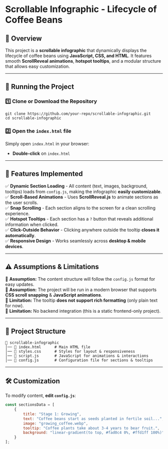 # Scrollable Infographic - Lifecycle of Coffee Beans

## 📜 Overview
This project is a **scrollable infographic** that dynamically displays the lifecycle of coffee beans using **JavaScript, CSS, and HTML**. It features smooth **ScrollReveal animations**, **hotspot tooltips**, and a modular structure that allows easy customization.

---

## 🚀 Running the Project

### **1️⃣ Clone or Download the Repository**
```
git clone https://github.com/your-repo/scrollable-infographic.git
cd scrollable-infographic
```

### **2️⃣ Open the `index.html` file**
Simply open `index.html` in your browser:
- **Double-click** on `index.html`
---

## 🎨 Features Implemented
✅ **Dynamic Section Loading** - All content (text, images, background, tooltips) loads from `config.js`, making the infographic **easily customizable**.  
✅ **Scroll-Based Animations** - Uses **ScrollReveal.js** to animate sections as the user scrolls.  
✅ **Snap Scrolling** - Each section aligns to the screen for a clean scrolling experience.  
✅ **Hotspot Tooltips** - Each section has a `?` button that reveals additional information when clicked.  
✅ **Click-Outside Behavior** - Clicking anywhere outside the tooltip **closes it automatically**.  
✅ **Responsive Design** - Works seamlessly across **desktop & mobile devices**.

---

## ⚠️ Assumptions & Limitations
🔹 **Assumption:** The content structure will follow the `config.js` format for easy updates.  
🔹 **Assumption:** The project will be run in a modern browser that supports **CSS scroll snapping** & **JavaScript animations**.  
🔹 **Limitation:** The tooltip **does not support rich formatting** (only plain text for now).  
🔹 **Limitation:** No backend integration (this is a static frontend-only project).  

---

## 📂 Project Structure
```
📁 scrollable-infographic
│── 📄 index.html      # Main HTML file
│── 📄 styles.css      # Styles for layout & responsiveness
│── 📄 script.js       # JavaScript for animations & interactions
│── 📄 config.js       # Configuration file for sections & tooltips
```

---

## 🛠️ Customization
To modify content, **edit `config.js`**:
```javascript
const sectionsData = [
    {
        title: "Stage 1: Growing",
        text: "Coffee beans start as seeds planted in fertile soil...",
        image: "growing_coffee.webp",
        tooltip: "Coffee plants take about 3-4 years to bear fruit.",
        background: "linear-gradient(to top, #fad0c4 0%, #ffd1ff 100%)"
    }
];
```
